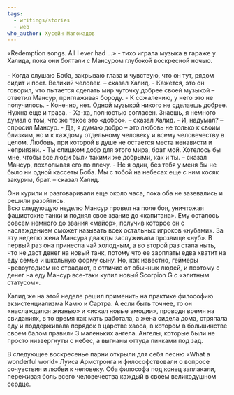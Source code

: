 ```yaml
---
tags:
  - writings/stories
  - web
who_author: Хусейн Магомадов
---
```

«Redemption songs. All I ever had …» - тихо играла музыка в гараже у Халида, пока они болтали с Мансуром глубокой воскресной ночью.  
⠀  
\- Когда слушаю Боба, закрываю глаза и чувствую, что он тут, рядом сидит и поет. Великий человек. – сказал Халид.
\- Кажется, это он говорил, что пытается сделать мир чуточку добрее своей музыкой – ответил Мансур, приглаживая бороду.
\- К сожалению, у него это не получилось.
\- Конечно, нет. Одной музыкой никого не сделаешь добрее. Нужна еще и трава.
\- Ха-ха, полностью согласен. Знаешь, я немного думал о том, что же такое это «добро». – сказал Халид.
\- И, надумал? – спросил Мансур.
\- Да, я думаю добро – это любовь не только к своим близким, но и к каждому отдельному человеку и всему человечеству в целом. Любовь, при которой в душе не остается места ненависти и неприязни.
\- Ты слишком добр для этого мира, брат мой. Хотелось бы мне, чтобы все люди были такими же добрыми, как и ты. – сказал Мансур, похлопывая его по плечу.
\- Не я один, без тебя у меня бы не было ни одной кассеты Боба. Мы с тобой на небесах еще с ним косяк закурим, брат. – сказал Халид.  

Они курили и разговаривали еще около часа, пока оба не зазевались и решили разойтись.
⠀  
Всю следующую неделю Мансур провел на поле боя, уничтожая фашистские танки и поднял свое звание до «капитана». Ему осталось совсем немного до звания «майор», получив которое он с наслаждением сможет называть всех остальных игроков «нубами». За эту неделю жена Мансура дважды заслуживала прозвище «нуб». В первый раз она принесла чай холодным, а во второй раз стала ныть, что не даст денег на новый танк, потому что ее зарплаты едва хватит на еду семье и школьную форму сыну. Но, как известно, геймеры чревоугодием не страдают, в отличие от обычных людей, и поэтому с денег на еду Мансур все-таки купил новый Scorpion G с «элитным статусом».  

Халид же на этой неделе решил применить на практике философию экзистенциализма Камю и Сартра. А если быть точнее, то он «наслаждался жизнью» и «искал новые эмоции», проводя время на свиданиях, в то время как мать работала, а жена сидела дома, стряпала еду и поддерживала порядок в царстве хаоса, в котором в большинстве своем балом правили 3 маленьких ангела. Ангелы, которые были не просто низвергнуты с небес, а выгнаны оттуда пинками под зад.

В следующее воскресенье парни открыли для себя песню «What a wonderful world» Луиса Армстронга и философствовали о вопросе сочувствия и любви к человеку. Оба философа под конец заплакали, переживая боль всего человечества каждый в своем великодушном сердце.